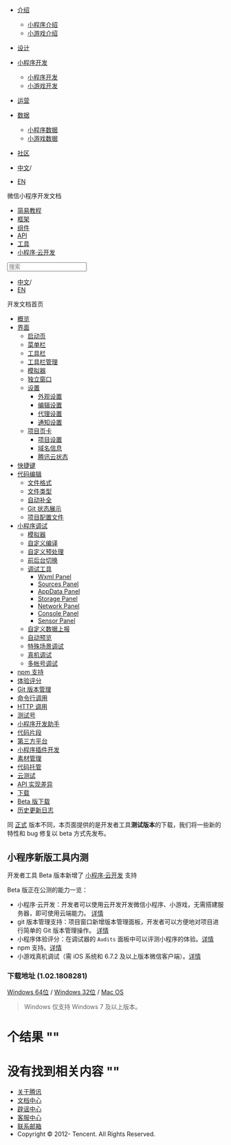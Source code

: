 <div class="book with-summary">

<div class="head">

<div class="head_box">

# [](javascript:; "_('微信公众平台 小程序')")

<div class="header_ctrls">

*   [介绍](javascript:;)
    *   [小程序介绍](https://developers.weixin.qq.com/miniprogram/introduction/index.html?t=18091211)
    *   [小游戏介绍](https://developers.weixin.qq.com/minigame/introduction/index.html?t=18091211)
*   [设计](https://developers.weixin.qq.com/miniprogram/design/index.html?t=18091211)
*   [小程序开发](javascript:;)
    *   [小程序开发](https://developers.weixin.qq.com/miniprogram/dev/index.html?t=18091211)
    *   [小游戏开发](https://developers.weixin.qq.com/minigame/dev/index.html?t=18091211)
*   [运营](https://developers.weixin.qq.com/miniprogram/product/index.html?t=18091211)
*   [数据](javascript:;)
    *   [小程序数据](https://developers.weixin.qq.com/miniprogram/analysis/index.html?t=18091211)
    *   [小游戏数据](https://developers.weixin.qq.com/minigame/analysis/index.html?t=18091211)
*   [社区](https://developers.weixin.qq.com/)

*   [中文](https://developers.weixin.qq.com/miniprogram/dev/devtools/beta.html?t=18091211)<span class="split-line">/</span>
*   [EN](https://developers.weixin.qq.com/miniprogram/en/dev/devtools/beta.html?t=18091211)

</div>

</div>

</div>

<div class="sub_nav_box">

<div class="sub_nav_inner">

<div class="book-summary-opr" id="js-book-summary-opr"><a class="book-summary-btn"></a></div>

<div class="top_sub_nav">

<div class="top_title_wap"><span class="icon_title icon_dev"></span>

微信小程序开发文档

</div>

*   [简易教程](../)
*   [框架](../framework/MINA.html)
*   [组件](../component/)
*   [API](../api/network/download/wx.downloadFile.html)
*   [工具](./devtools.html)
*   [小程序·云开发](../wxcloud/basis/getting-started.html)

</div>

<div id="book-search-input" role="search">

<form><label for="search-input" class="search-icon" id="js-search-icon"></label><input type="text" id="search-input" name="search-input" placeholder="搜索"> </form>

</div>

*   [中文](https://developers.weixin.qq.com/miniprogram/dev/devtools/beta.html?t=18091211)<span class="split-line">/</span>
*   [EN](https://developers.weixin.qq.com/miniprogram/en/dev/devtools/beta.html?t=18091211)

</div>

</div>

<div class="book-summary">

<div class="book-summary-home" id="js-summary-home"><a><span class="icon_home_s icon_dev"></span><span class="s_title_2">开发文档首页</span></a></div>

<nav role="navigation">

*   [概览](./devtools.html)
*   [界面](./page.html)
    *   [启动页](./page.html#启动页)
    *   [菜单栏](./page.html#菜单栏)
    *   [工具栏](./page.html#工具栏)
    *   [工具栏管理](./page.html#工具栏管理)
    *   [模拟器](./page.html#模拟器)
    *   [独立窗口](./page.html#独立窗口)
    *   [设置](./settings.html)
        *   [外观设置](./settings.html#外观设置)
        *   [编辑设置](./settings.html#编辑设置)
        *   [代理设置](./settings.html#代理设置)
        *   [通知设置](./settings.html#通知设置)
    *   [项目页卡](./project.html)
        *   [项目设置](./project.html#项目设置)
        *   [域名信息](./project.html#域名信息)
        *   [腾讯云状态](./project.html#腾讯云状态)
*   [快捷键](./shortcut.html)
*   [代码编辑](./edit.html)
    *   [文件格式](./edit.html#文件格式)
    *   [文件类型](./edit.html#文件支持)
    *   [自动补全](./edit.html#自动补全)
    *   [Git 状态展示](./edit.html#git-状态展示)
    *   [项目配置文件](./projectconfig.html)
*   [小程序调试](./debug.html)
    *   [模拟器](./debug.html#模拟器)
    *   [自定义编译](./debug.html#自定义编译)
    *   [自定义预处理](./debug.html#自定义预处理)
    *   [前后台切换](./debug.html#前后台切换)
    *   [调试工具](./debug.html#调试工具)
        *   [Wxml Panel](./debug.html#wxml-panel)
        *   [Sources Panel](./debug.html#sources-panel)
        *   [AppData Panel](./debug.html#appdata-panel)
        *   [Storage Panel](./debug.html#storage-panel)
        *   [Network Panel](./debug.html#network-panel)
        *   [Console Panel](./debug.html#console-panel)
        *   [Sensor Panel](./debug.html#sensor-panel)
    *   [自定义数据上报](./debug.html#自定义数据上报)
    *   [自动预览](./debug.html#自动预览)
    *   [特殊场景调试](./different.html)
    *   [真机调试](./remote-debug.html)
    *   [多帐号调试](./multiaccount.html)
*   [npm 支持](./npm.html)
*   [体验评分](./audits.html)
*   [Git 版本管理](./git.html)
*   [命令行调用](./cli.html)
*   [HTTP 调用](./http.html)
*   [测试号](./sandbox.html)
*   [小程序开发助手](./mydev.html)
*   [代码片段](./minicode.html)
*   [第三方平台](./ext.html)
*   [小程序插件开发](./plugin.html)
*   [素材管理](../qcloud/material.html)
*   [代码托管](../qcloud/tgit.html)
*   [云测试](./monkey-test.html)
*   [API 实现差异](./notsupport.html)
*   [下载](./download.html)
*   [Beta 版下载](./beta.html)
*   [历史更新日志](./uplog.html)

</nav>

</div>

<div class="book-body">

<div class="body-inner">

<div class="page-wrapper" tabindex="-1" role="main">

<div class="page-inner">

<div id="book-search-results">

<div class="search-noresults">

<section class="normal markdown-section">

同 [正式](download.html) 版本不同，本页面提供的是开发者工具**测试版本**的下载，我们将一些新的特性和 bug 修复以 beta 方式先发布。

## 小程序新版工具内测

开发者工具 Beta 版本新增了 [小程序·云开发](../wxcloud/basis/getting-started.html) 支持

Beta 版正在公测的能力一览：

*   小程序·云开发：开发者可以使用云开发开发微信小程序、小游戏，无需搭建服务器，即可使用云端能力。 [详情](../wxcloud/basis/getting-started.html)
*   git 版本管理支持：项目窗口新增版本管理面板，开发者可以方便地对项目进行简单的 Git 版本管理操作。 [详情](git.html)
*   小程序体验评分：在调试器的 `Audits` 面板中可以评测小程序的体验。[详情](audits.html)
*   npm 支持。[详情](npm.html)
*   小游戏真机调试（需 iOS 系统和 6.7.2 及以上版本微信客户端）。[详情](remote-debug.html#小游戏远程调试)

### 下载地址 (1.02.1808281)

[Windows 64位](https://dldir1.qq.com/WechatWebDev/beta/201808281/wechat_devtools_1.02.1808281_x64.exe) / [Windows 32位](http://dldir1.qq.com/WechatWebDev/beta/201808281/wechat_devtools_1.02.1808281_ia32.exe) / [Mac OS](https://dldir1.qq.com/WechatWebDev/beta/201808281/wechat_devtools_1.02.1808281.dmg)

> Windows 仅支持 Windows 7 及以上版本。

</section>

</div>

<div class="search-results">

<div class="has-results">

# <span class="search-results-count"></span>个结果 "<span class="search-query"></span>"

</div>

<div class="no-results">

# 没有找到相关内容 "<span class="search-query"></span>"

</div>

</div>

</div>

</div>

</div>

<div class="foot" id="footer">

*   [关于腾讯](https://www.tencent.com/)
*   [文档中心](https://developers.weixin.qq.com/miniprogram/introduction/index.html)
*   [辟谣中心](https://mp.weixin.qq.com/cgi-bin/opshowpage?action=dispelinfo)
*   [客服中心](https://kf.qq.com/product/wx_xcx.html)
*   [联系邮箱](mailto:weixinmp@qq.com)
*   Copyright © 2012-<span id="s_copyright_year"></span> Tencent. All Rights Reserved.

</div>

</div>

[](./download.html)[](./uplog.html)</div>

</div>